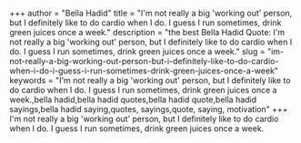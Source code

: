 +++
author = "Bella Hadid"
title = "I'm not really a big 'working out' person, but I definitely like to do cardio when I do. I guess I run sometimes, drink green juices once a week."
description = "the best Bella Hadid Quote: I'm not really a big 'working out' person, but I definitely like to do cardio when I do. I guess I run sometimes, drink green juices once a week."
slug = "im-not-really-a-big-working-out-person-but-i-definitely-like-to-do-cardio-when-i-do-i-guess-i-run-sometimes-drink-green-juices-once-a-week"
keywords = "I'm not really a big 'working out' person, but I definitely like to do cardio when I do. I guess I run sometimes, drink green juices once a week.,bella hadid,bella hadid quotes,bella hadid quote,bella hadid sayings,bella hadid saying,quotes, sayings,quote, saying, motivation"
+++
I'm not really a big 'working out' person, but I definitely like to do cardio when I do. I guess I run sometimes, drink green juices once a week.
